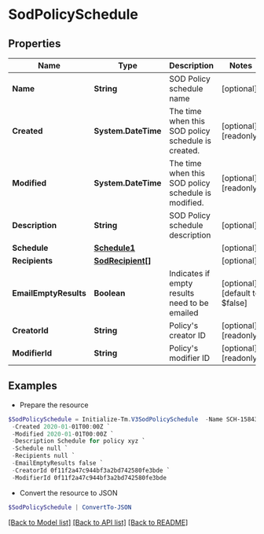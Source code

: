 # SodPolicySchedule
## Properties

Name | Type | Description | Notes
------------ | ------------- | ------------- | -------------
**Name** | **String** | SOD Policy schedule name | [optional] 
**Created** | **System.DateTime** | The time when this SOD policy schedule is created. | [optional] [readonly] 
**Modified** | **System.DateTime** | The time when this SOD policy schedule is modified. | [optional] [readonly] 
**Description** | **String** | SOD Policy schedule description | [optional] 
**Schedule** | [**Schedule1**](Schedule1.md) |  | [optional] 
**Recipients** | [**SodRecipient[]**](SodRecipient.md) |  | [optional] 
**EmailEmptyResults** | **Boolean** | Indicates if empty results need to be emailed | [optional] [default to $false]
**CreatorId** | **String** | Policy&#39;s creator ID | [optional] [readonly] 
**ModifierId** | **String** | Policy&#39;s modifier ID | [optional] [readonly] 

## Examples

- Prepare the resource
```powershell
$SodPolicySchedule = Initialize-Tm.V3SodPolicySchedule  -Name SCH-1584312283015 `
 -Created 2020-01-01T00:00Z `
 -Modified 2020-01-01T00:00Z `
 -Description Schedule for policy xyz `
 -Schedule null `
 -Recipients null `
 -EmailEmptyResults false `
 -CreatorId 0f11f2a47c944bf3a2bd742580fe3bde `
 -ModifierId 0f11f2a47c944bf3a2bd742580fe3bde
```

- Convert the resource to JSON
```powershell
$SodPolicySchedule | ConvertTo-JSON
```

[[Back to Model list]](../README.md#documentation-for-models) [[Back to API list]](../README.md#documentation-for-api-endpoints) [[Back to README]](../README.md)

